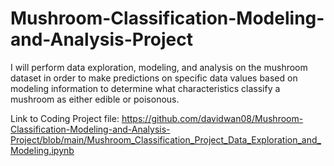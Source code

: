 # Mushroom-Classification-Modeling-and-Analysis-Project

I will perform data exploration, modeling, and analysis on the mushroom dataset in order to make predictions on specific data values based on modeling information to determine what characteristics classify a mushroom as either edible or poisonous.

Link to Coding Project file: https://github.com/davidwan08/Mushroom-Classification-Modeling-and-Analysis-Project/blob/main/Mushroom_Classification_Project_Data_Exploration_and_Modeling.ipynb
